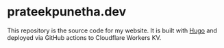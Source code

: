 # prateekpunetha.dev

This repository is the source code for my website. It is built with [Hugo](https://github.com/gohugoio/hugo) and deployed via GitHub actions to Cloudflare Workers KV.
